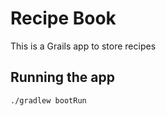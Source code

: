 # Recipe Book

This is a Grails app to store recipes

## Running the app

```
./gradlew bootRun
```
